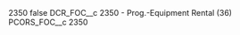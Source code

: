 <?xml version="1.0" encoding="UTF-8"?>
<CustomMetadata xmlns="http://soap.sforce.com/2006/04/metadata" xmlns:xsi="http://www.w3.org/2001/XMLSchema-instance" xmlns:xsd="http://www.w3.org/2001/XMLSchema">
    <label>2350</label>
    <protected>false</protected>
    <values>
        <field>DCR_FOC__c</field>
        <value xsi:type="xsd:string">2350 - Prog.-Equipment Rental (36)</value>
    </values>
    <values>
        <field>PCORS_FOC__c</field>
        <value xsi:type="xsd:string">2350</value>
    </values>
</CustomMetadata>
